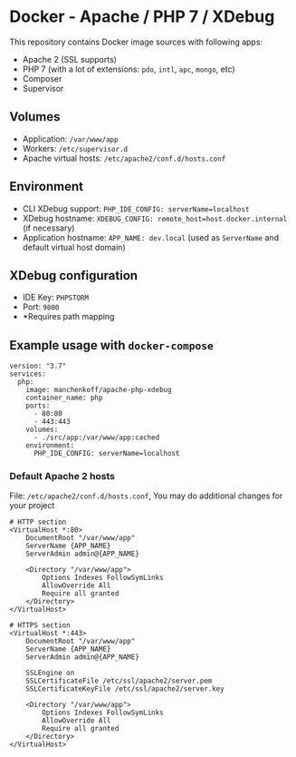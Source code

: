 # Docker - Apache / PHP 7 / XDebug

This repository contains Docker image sources with following apps:

- Apache 2 (SSL supports)
- PHP 7 (with a lot of extensions: `pdo`, `intl`, `apc`, `mongo`, etc)
- Composer
- Supervisor

## Volumes

- Application: `/var/www/app`
- Workers: `/etc/supervisor.d`
- Apache virtual hosts: `/etc/apache2/conf.d/hosts.conf`

## Environment

- CLI XDebug support: `PHP_IDE_CONFIG: serverName=localhost`
- XDebug hostname: `XDEBUG_CONFIG: remote_host=host.docker.internal` (if necessary)
- Application hostname: `APP_NAME: dev.local` (used as `ServerName` and default virtual host domain)

## XDebug configuration

- IDE Key: `PHPSTORM`
- Port: `9000`
- *Requires path mapping

## Example usage with `docker-compose`

```
version: "3.7"
services:
  php:
    image: manchenkoff/apache-php-xdebug
    container_name: php
    ports:
      - 80:80
      - 443:443
    volumes:
      - ./src/app:/var/www/app:cached
    environment:
      PHP_IDE_CONFIG: serverName=localhost
```

### Default Apache 2 hosts

File: `/etc/apache2/conf.d/hosts.conf`, You may do additional changes for your project

```
# HTTP section
<VirtualHost *:80>
    DocumentRoot "/var/www/app"
    ServerName {APP_NAME}
    ServerAdmin admin@{APP_NAME}

    <Directory "/var/www/app">
        Options Indexes FollowSymLinks
        AllowOverride All
        Require all granted
    </Directory>
</VirtualHost>

# HTTPS section
<VirtualHost *:443>
    DocumentRoot "/var/www/app"
    ServerName {APP_NAME}
    ServerAdmin admin@{APP_NAME}

    SSLEngine on
    SSLCertificateFile /etc/ssl/apache2/server.pem
    SSLCertificateKeyFile /etc/ssl/apache2/server.key

    <Directory "/var/www/app">
        Options Indexes FollowSymLinks
        AllowOverride All
        Require all granted
    </Directory>
</VirtualHost>
```
